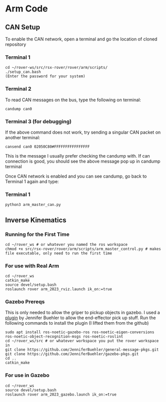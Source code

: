 # Arm Code

## CAN Setup

To enable the CAN network, open a terminal and go the location of cloned repository

### Terminal 1
```
cd ~/rover-ws/src/rsx-rover/rover/arm/scripts/
./setup_can.bash
(Enter the password for your system)
```

### Terminal 2
To read CAN messages on the bus, type the following on terminal:
```
candump can0
```

### Terminal 3 (for debugging)
If the above command does not work, try sending a singular CAN packet on another terminal:
```
cansend can0 02050C80#FFFFFFFFFFFFFFFF
```
This is the message I usually prefer checking the candump with. If can connection is good, you should see the above message pop up in candump terminal

Once CAN network is enabled and you can see candump, go back to Terminal 1 again and type:
### Terminal 1
```
python3 arm_master_can.py
```

## Inverse Kinematics

### Running for the First Time

```
cd ~/rover_ws # or whatever you named the ros workspace 
chmod +x src/rsx-rover/rover/arm/scripts/arm_master_control.py # makes file executable, only need to run the first time
```

### For use with Real Arm
``` 
cd ~/rover_ws
catkin_make
source devel/setup.bash
roslaunch rover arm_2023_rviz.launch ik_on:=true
```

### Gazebo Prereqs

This is only needed to allow the griper to pickup objects in gazebo. I used a [plugin](https://github.com/JenniferBuehler/gazebo-pkgs) by Jennifer Buehler to allow the end-effector pick up stuff. Run the following commands to install the plugin (I lifted them from the github)

```
sudo apt install ros-noetic-gazebo-ros ros-noetic-eigen-conversions ros-noetic-object-recognition-msgs ros-noetic-roslint
cd ~/rover_ws/src # or whatever workspace you put the rover workspace in
git clone https://github.com/JenniferBuehler/general-message-pkgs.git
git clone https://github.com/JenniferBuehler/gazebo-pkgs.git
cd ..
catkin_make
```

### For use in Gazebo
```
cd ~/rover_ws
source devel/setup.bash
roslaunch rover arm_2023_gazebo.launch ik_on:=true
```
